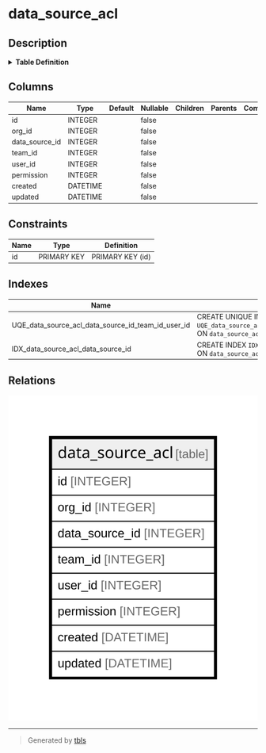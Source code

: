 # data_source_acl

## Description

<details>
<summary><strong>Table Definition</strong></summary>

```sql
CREATE TABLE `data_source_acl` (
`id` INTEGER PRIMARY KEY AUTOINCREMENT NOT NULL
, `org_id` INTEGER NOT NULL
, `data_source_id` INTEGER NOT NULL
, `team_id` INTEGER NOT NULL
, `user_id` INTEGER NOT NULL
, `permission` INTEGER NOT NULL
, `created` DATETIME NOT NULL
, `updated` DATETIME NOT NULL
)
```

</details>

## Columns

| Name | Type | Default | Nullable | Children | Parents | Comment |
| ---- | ---- | ------- | -------- | -------- | ------- | ------- |
| id | INTEGER |  | false |  |  |  |
| org_id | INTEGER |  | false |  |  |  |
| data_source_id | INTEGER |  | false |  |  |  |
| team_id | INTEGER |  | false |  |  |  |
| user_id | INTEGER |  | false |  |  |  |
| permission | INTEGER |  | false |  |  |  |
| created | DATETIME |  | false |  |  |  |
| updated | DATETIME |  | false |  |  |  |

## Constraints

| Name | Type | Definition |
| ---- | ---- | ---------- |
| id | PRIMARY KEY | PRIMARY KEY (id) |

## Indexes

| Name | Definition |
| ---- | ---------- |
| UQE_data_source_acl_data_source_id_team_id_user_id | CREATE UNIQUE INDEX `UQE_data_source_acl_data_source_id_team_id_user_id` ON `data_source_acl` (`data_source_id`,`team_id`,`user_id`) |
| IDX_data_source_acl_data_source_id | CREATE INDEX `IDX_data_source_acl_data_source_id` ON `data_source_acl` (`data_source_id`) |

## Relations

![er](data_source_acl.svg)

---

> Generated by [tbls](https://github.com/k1LoW/tbls)

